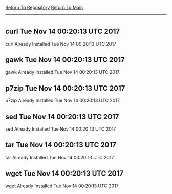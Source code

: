 [Return To Repository](https://github.com/deathbybandaid/piholeparser/)
[Return To Main](https://github.com/deathbybandaid/piholeparser/blob/master/RecentRunLogs/Mainlog.md)
____________________________________
# 
## curl Tue Nov 14 00:20:13 UTC 2017
curl Already Installed Tue Nov 14 00:20:13 UTC 2017
## gawk Tue Nov 14 00:20:13 UTC 2017
gawk Already Installed Tue Nov 14 00:20:13 UTC 2017
## p7zip Tue Nov 14 00:20:13 UTC 2017
p7zip Already Installed Tue Nov 14 00:20:13 UTC 2017
## sed Tue Nov 14 00:20:13 UTC 2017
sed Already Installed Tue Nov 14 00:20:13 UTC 2017
## tar Tue Nov 14 00:20:13 UTC 2017
tar Already Installed Tue Nov 14 00:20:13 UTC 2017
## wget Tue Nov 14 00:20:13 UTC 2017
wget Already Installed Tue Nov 14 00:20:13 UTC 2017
